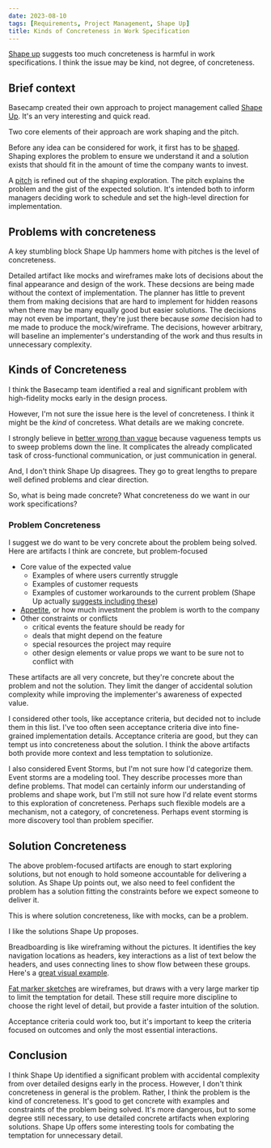 ```yaml
---
date: 2023-08-10
tags: [Requirements, Project Management, Shape Up]
title: Kinds of Concreteness in Work Specification
---
```


[Shape up](https://basecamp.com/shapeup) suggests too much concreteness is harmful in work specifications. I think the issue may be kind, not degree, of concreteness.
<!--more-->

## Brief context

Basecamp created their own approach to project management called [Shape Up](https://basecamp.com/shapeup/). It's an very interesting and quick read.

Two core elements of their approach are work shaping and the pitch.

Before any idea can be considered for work, it first has to be [shaped](https://basecamp.com/shapeup/1.1-chapter-02). Shaping explores the problem to ensure we understand it and a solution exists that should fit in the amount of time the company wants to invest. 

A [pitch](https://basecamp.com/shapeup/1.5-chapter-06) is refined out of the shaping exploration. The pitch explains the problem and the gist of the expected solution. It's intended both to inform managers deciding work to schedule and set the high-level direction for implementation.

## Problems with concreteness

A key stumbling block Shape Up hammers home with pitches is the level of concreteness. 

Detailed artifact like mocks and wireframes make lots of decisions about the final appearance and design of the work. These decsions are being made without the context of implementation. The planner has little to prevent them from making decisions that are hard to implement for hidden reasons when there may be many equally good but easier solutions. The decisions may not even be important, they're just there because *some* decision had to me made to produce the mock/wireframe. The decisions, however arbitrary, will baseline an implementer's understanding of the work and thus results in unnecessary complexity.

 
## Kinds of Concreteness

I think the Basecamp team identified a real and significant problem with high-fidelity mocks early in the design process.

However, I'm not sure the issue here is the level of concreteness. I think it might be the *kind* of concretess. What details are we making concrete. 

I strongly believe in [better wrong than vague](https://spencerfarley.com/2022/06/16/1-software-as-clarity/#better-wrong-than-vague) because vagueness tempts us to sweep problems down the line. It complicates the already complicated task of cross-functional communication, or just communication in general.

And, I don't think Shape Up disagrees. They go to great lengths to prepare well defined problems and clear direction.

So, what is being made concrete? What concreteness do we want in our work specifications?

### Problem Concreteness

I suggest we do want to be very concrete about the problem being solved. Here are artifacts I think are concrete, but problem-focused
- Core value of the expected value
  - Examples of where users currently struggle 
  - Examples of customer requests
  - Examples of customer workarounds to the current problem (Shape Up actually [suggests including these](https://basecamp.com/shapeup/1.5-chapter-06#examples))
- [Appetite](https://basecamp.com/shapeup/1.2-chapter-03#setting-the-appetite), or how much investment the problem is worth to the company
- Other constraints or conflicts
  - critical events the feature should be ready for
  - deals that might depend on the feature
  - special resources the project may require
  - other design elements or value props we want to be sure not to conflict with

These artifacts are all very concrete, but they're concrete about the problem and not the solution. They limit the danger of accidental solution complexity while improving the implementer's awareness of expected value.

I considered other tools, like acceptance criteria, but decided not to include them in this list.
I've too often seen acceptance criteria dive into fine-grained implementation details. Acceptance criteria are good, but they can tempt us into concreteness about the solution. I think the above artifacts both provide more context and less temptation to solutionize.

I also considered Event Storms, but I'm not sure how I'd categorize them. Event storms are a modeling tool. They describe processes more than define problems. That model can certainly inform our understanding of problems and shape work, but I'm still not sure how I'd relate event storms to this exploration of concreteness. Perhaps such flexible models are a mechanism, not a category, of concreteness. Perhaps event storming is more discovery tool than problem specifier.

## Solution Concreteness

The above problem-focused artifacts are enough to start exploring solutions, but not enough to hold someone accountable for delivering a solution. As Shape Up points out, we also need to feel confident the problem has a solution fitting the constraints before we expect someone to deliver it.

This is where solution concreteness, like with mocks, can be a problem.

I like the solutions Shape Up proposes.

Breadboarding is like wireframing without the pictures. It identifies the key navigation locations as headers, key interactions as a list of text below the headers, and uses connecting lines to show flow between these groups. Here's a [great visual example](https://basecamp.com/shapeup/1.3-chapter-04#breadboarding).

[Fat marker sketches](https://basecamp.com/shapeup/1.3-chapter-04#fat-marker-sketches) are wireframes, but draws with a very large marker tip to limit the temptation for detail.
These still require more discipline to choose the right level of detail, but provide a faster intuition of the solution.

Acceptance criteria could work too, but it's important to keep the criteria focused on outcomes and only the most essential interactions.

## Conclusion

I think Shape Up identified a significant problem with accidental complexity from over detailed designs early in the process. 
However, I don't think concreteness in general is the problem. Rather, I think the problem is the kind of concreteness. It's good to get concrete with examples and constraints of the problem being solved. It's more dangerous, but to some degree still necessary, to use detailed concrete artifacts when exploring solutions. Shape Up offers some interesting tools for combating the temptation for unnecessary detail. 

